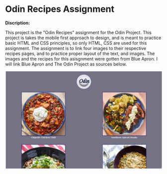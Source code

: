 
# Odin Recipes Assignment

**Discription:**

This project is the "Odin Recipes" assignment for the Odin Project. 
This project is takes the mobile first approach to design, and is meant to practice basic HTML and CSS principles, so only HTML, CSS are used for this assignment.
The assignment is to link four images to their respective recipes pages, and to practice proper layout of the text, and images. 
The images and the recipes for this asisgnment were gotten from Blue Apron.  I will link Blue Apron and The Odin Project as sources below.


![Odin Recipes Homepage](./readme-file-images/read-me-homepage-one.png)


